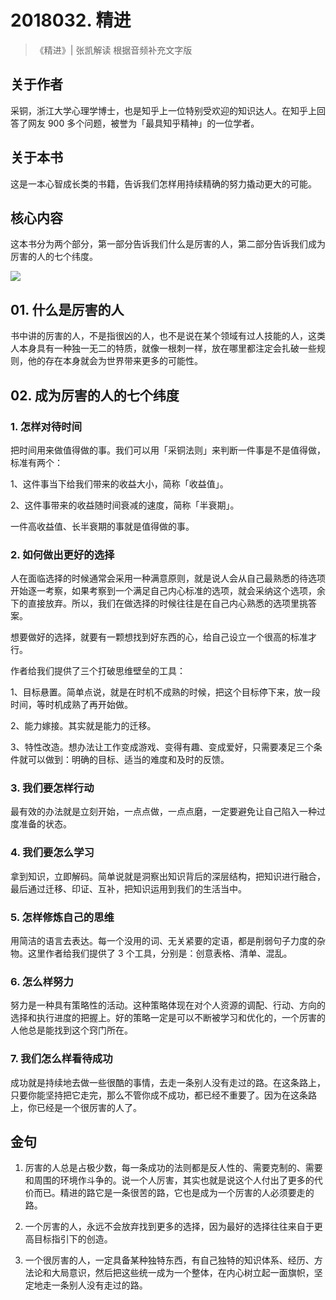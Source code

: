 # 2018032. 精进
>《精进》| 张凯解读
根据音频补充文字版

## 关于作者

采铜，浙江大学心理学博士，也是知乎上一位特别受欢迎的知识达人。在知乎上回答了网友 900 多个问题，被誉为「最具知乎精神」的一位学者。

## 关于本书

这是一本心智成长类的书籍，告诉我们怎样用持续精确的努力撬动更大的可能。

## 核心内容

这本书分为两个部分，第一部分告诉我们什么是厉害的人，第二部分告诉我们成为厉害的人的七个纬度。    

![](https://raw.githubusercontent.com/dalong0514/selfstudy/master/图片链接/听书/2018032.jpg)

## 01. 什么是厉害的人

书中讲的厉害的人，不是指很凶的人，也不是说在某个领域有过人技能的人，这类人本身具有一种独一无二的特质，就像一根刺一样，放在哪里都注定会扎破一些规则，他的存在本身就会为世界带来更多的可能性。

## 02. 成为厉害的人的七个纬度

### 1. 怎样对待时间

把时间用来做值得做的事。我们可以用「采铜法则」来判断一件事是不是值得做，标准有两个：

1、这件事当下给我们带来的收益大小，简称「收益值」。

2、这件事带来的收益随时间衰减的速度，简称「半衰期」。

一件高收益值、长半衰期的事就是值得做的事。

### 2. 如何做出更好的选择

人在面临选择的时候通常会采用一种满意原则，就是说人会从自己最熟悉的待选项开始逐一考察，如果考察到一个满足自己内心标准的选项，就会采纳这个选项，余下的直接放弃。所以，我们在做选择的时候往往是在自己内心熟悉的选项里挑答案。

想要做好的选择，就要有一颗想找到好东西的心，给自己设立一个很高的标准才行。

作者给我们提供了三个打破思维壁垒的工具：

1、目标悬置。简单点说，就是在时机不成熟的时候，把这个目标停下来，放一段时间，等时机成熟了再开始做。

2、能力嫁接。其实就是能力的迁移。

3、特性改造。想办法让工作变成游戏、变得有趣、变成爱好，只需要凑足三个条件就可以做到：明确的目标、适当的难度和及时的反馈。

### 3. 我们要怎样行动

最有效的办法就是立刻开始，一点点做，一点点磨，一定要避免让自己陷入一种过度准备的状态。

### 4. 我们要怎么学习

拿到知识，立即解码。简单说就是洞察出知识背后的深层结构，把知识进行融合，最后通过迁移、印证、互补，把知识运用到我们的生活当中。

### 5. 怎样修炼自己的思维

用简洁的语言去表达。每一个没用的词、无关紧要的定语，都是削弱句子力度的杂物。这里作者给我们提供了 3 个工具，分别是：创意表格、清单、混乱。

### 6. 怎么样努力

努力是一种具有策略性的活动。这种策略体现在对个人资源的调配、行动、方向的选择和执行进度的把握上。好的策略一定是可以不断被学习和优化的，一个厉害的人他总是能找到这个窍门所在。

### 7. 我们怎么样看待成功

成功就是持续地去做一些很酷的事情，去走一条别人没有走过的路。在这条路上，只要你能坚持把它走完，那么不管你成不成功，都已经不重要了。因为在这条路上，你已经是一个很厉害的人了。

## 金句

1. 厉害的人总是占极少数，每一条成功的法则都是反人性的、需要克制的、需要和周围的环境作斗争的。说一个人厉害，其实也就是说这个人付出了更多的代价而已。精进的路它是一条很苦的路，它也是成为一个厉害的人必须要走的路。

2. 一个厉害的人，永远不会放弃找到更多的选择，因为最好的选择往往来自于更高目标指引下的创造。
3. 一个很厉害的人，一定具备某种独特东西，有自己独特的知识体系、经历、方法论和大局意识，然后把这些统一成为一个整体，在内心树立起一面旗帜，坚定地走一条别人没有走过的路。
